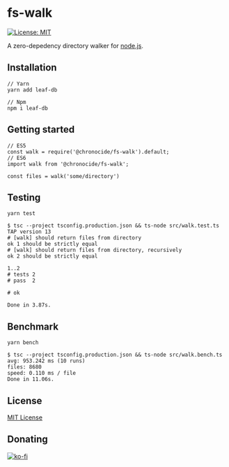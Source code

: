 # fs-walk

[![License: MIT](https://img.shields.io/badge/License-MIT-blue.svg)](/LICENSE)

A zero-depedency directory walker for [node.js](https://nodejs.org/en/).

## Installation

```
// Yarn
yarn add leaf-db

// Npm
npm i leaf-db
```

## Getting started

```JS
// ES5
const walk = require('@chronocide/fs-walk').default;
// ES6
import walk from '@chronocide/fs-walk';

const files = walk('some/directory')
```

## Testing

```
yarn test

$ tsc --project tsconfig.production.json && ts-node src/walk.test.ts
TAP version 13
# [walk] should return files from directory
ok 1 should be strictly equal
# [walk] should return files from directory, recursively
ok 2 should be strictly equal

1..2
# tests 2
# pass  2

# ok

Done in 3.87s.
```

## Benchmark

```
yarn bench

$ tsc --project tsconfig.production.json && ts-node src/walk.bench.ts
avg: 953.242 ms (10 runs)
files: 8680
speed: 0.110 ms / file
Done in 11.06s.
```

## License

[MIT License](./LICENSE)

## Donating

[![ko-fi](https://www.ko-fi.com/img/githubbutton_sm.svg)](https://ko-fi.com/Y8Y41E23T)
